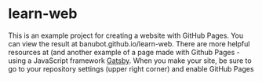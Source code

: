 # learn-web
This is an example project for creating a website with GitHub Pages.
You can view the result at banubot.github.io/learn-web.
There are more helpful resources at <a href="banubot.github.io/learn/learn-web"></a> (and another example of a page made with Github Pages - using a JavaScript framework <a href="gatsbyjs.org">Gatsby</a>.
When you make your site, be sure to go to your repository settings (upper right corner) and enable GitHub Pages
